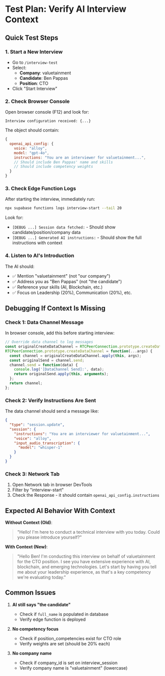 # Test Plan: Verify AI Interview Context

## Quick Test Steps

### 1. Start a New Interview
- Go to `/interview-test`
- Select:
  - **Company**: valuetainment
  - **Candidate**: Ben Pappas
  - **Position**: CTO
- Click "Start Interview"

### 2. Check Browser Console
Open browser console (F12) and look for:
```
Interview configuration received: {...}
```

The object should contain:
```javascript
{
  openai_api_config: {
    voice: "alloy",
    model: "gpt-4o",
    instructions: "You are an interviewer for valuetainment...",
    // Should include Ben Pappas' name and skills
    // Should include competency weights
  }
}
```

### 3. Check Edge Function Logs
After starting the interview, immediately run:
```bash
npx supabase functions logs interview-start --tail 20
```

Look for:
- `[DEBUG ...] Session data fetched:` - Should show candidate/position/company data
- `[DEBUG ...] Generated AI instructions:` - Should show the full instructions with context

### 4. Listen to AI's Introduction
The AI should:
- ✅ Mention "valuetainment" (not "our company")
- ✅ Address you as "Ben Pappas" (not "the candidate")
- ✅ Reference your skills (AI, Blockchain, etc.)
- ✅ Focus on Leadership (20%), Communication (20%), etc.

## Debugging If Context Is Missing

### Check 1: Data Channel Message
In browser console, add this before starting interview:
```javascript
// Override data channel to log messages
const originalCreateDataChannel = RTCPeerConnection.prototype.createDataChannel;
RTCPeerConnection.prototype.createDataChannel = function(...args) {
  const channel = originalCreateDataChannel.apply(this, args);
  const originalSend = channel.send;
  channel.send = function(data) {
    console.log('[DataChannel Send]:', data);
    return originalSend.apply(this, arguments);
  };
  return channel;
};
```

### Check 2: Verify Instructions Are Sent
The data channel should send a message like:
```json
{
  "type": "session.update",
  "session": {
    "instructions": "You are an interviewer for valuetainment...",
    "voice": "alloy",
    "input_audio_transcription": {
      "model": "whisper-1"
    }
  }
}
```

### Check 3: Network Tab
1. Open Network tab in browser DevTools
2. Filter by "interview-start"
3. Check the Response - it should contain `openai_api_config.instructions`

## Expected AI Behavior With Context

**Without Context (Old)**:
> "Hello! I'm here to conduct a technical interview with you today. Could you please introduce yourself?"

**With Context (New)**:
> "Hello Ben! I'm conducting this interview on behalf of valuetainment for the CTO position. I see you have extensive experience with AI, blockchain, and emerging technologies. Let's start by having you tell me about your leadership experience, as that's a key competency we're evaluating today."

## Common Issues

1. **AI still says "the candidate"**
   - Check if `full_name` is populated in database
   - Verify edge function is deployed

2. **No competency focus**
   - Check if position_competencies exist for CTO role
   - Verify weights are set (should be 20% each)

3. **No company name**
   - Check if company_id is set on interview_session
   - Verify company name is "valuetainment" (lowercase) 